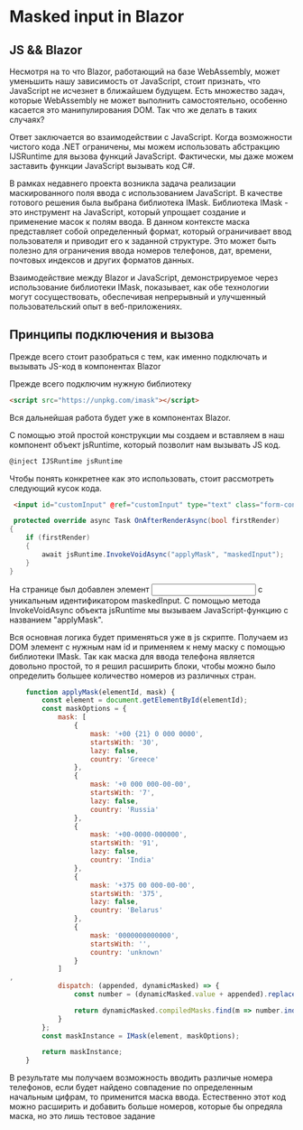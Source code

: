 # Masked input in Blazor
## JS && Blazor

Несмотря на то что Blazor, работающий на базе WebAssembly, может уменьшить нашу зависимость от JavaScript, стоит признать, что JavaScript не исчезнет в ближайшем будущем. Есть множество задач, которые WebAssembly не может выполнить самостоятельно, особенно касается это манипулирования DOM. Так что же делать в таких случаях?

Ответ заключается во взаимодействии с JavaScript. Когда возможности чистого кода .NET ограничены, мы можем использовать абстракцию IJSRuntime для вызова функций JavaScript. Фактически, мы даже можем заставить функции JavaScript вызывать код C#.

В рамках недавнего проекта возникла задача реализации маскированного поля ввода с использованием JavaScript. В качестве готового решения была выбрана библиотека IMask. Библиотека IMask - это инструмент на JavaScript, который упрощает создание и применение масок к полям ввода. В данном контексте маска представляет собой определенный формат, который ограничивает ввод пользователя и приводит его к заданной структуре. Это может быть полезно для ограничения ввода номеров телефонов, дат, времени, почтовых индексов и других форматов данных.

Взаимодействие между Blazor и JavaScript, демонстрируемое через использование библиотеки IMask, показывает, как обе технологии могут сосуществовать, обеспечивая непрерывный и улучшенный пользовательский опыт в веб-приложениях.
## Принципы подключения и вызова
Прежде всего стоит разобраться с тем, как именно подключать и вызывать JS-код в компонентах Blazor

Прежде всего подключим нужную библиотеку
```html
<script src="https://unpkg.com/imask"></script>
```
Вся дальнейшая работа будет уже в компонентах Blazor.

С помощью этой простой конструкции мы создаем и вставляем в наш компонент объект jsRuntime, который позволит нам вызывать JS код.
```csharp
@inject IJSRuntime jsRuntime
```

Чтобы понять конкретнее как это использовать, стоит рассмотреть следующий кусок кода.
```html
 <input id="customInput" @ref="customInput" type="text" class="form-control" />
```
```csharp
 protected override async Task OnAfterRenderAsync(bool firstRender)
{
    if (firstRender)
    {
        await jsRuntime.InvokeVoidAsync("applyMask", "maskedInput");
    }
}
```
На странице был добавлен элемент <input> с уникальным идентификатором maskedInput. С помощью метода InvokeVoidAsync объекта jsRuntime мы вызываем JavaScript-функцию с названием "applyMask".

Вся основная логика будет применяться уже в js скрипте. Получаем из DOM элемент с нужным нам id и применяем к нему маску с помощью библиотеки IMask. Так как маска для ввода телефона является довольно простой, то я решил расширить блоки, чтобы можно было определить большее количество номеров из различных стран.
```javascript
    function applyMask(elementId, mask) {
        const element = document.getElementById(elementId);
        const maskOptions = {
            mask: [
                {
                    mask: '+00 {21} 0 000 0000',
                    startsWith: '30',
                    lazy: false,
                    country: 'Greece'
                },
                {
                    mask: '+0 000 000-00-00',
                    startsWith: '7',
                    lazy: false,
                    country: 'Russia'
                },
                {
                    mask: '+00-0000-000000',
                    startsWith: '91',
                    lazy: false,
                    country: 'India'
                },
                {
                    mask: '+375 00 000-00-00',
                    startsWith: '375',
                    lazy: false,
                    country: 'Belarus'
                },
                {
                    mask: '0000000000000',
                    startsWith: '',
                    country: 'unknown'
                }
            ]
,
            dispatch: (appended, dynamicMasked) => {
                const number = (dynamicMasked.value + appended).replace(/\D/g, '');

                return dynamicMasked.compiledMasks.find(m => number.indexOf(m.startsWith) === 0);
            }
        };
        const maskInstance = IMask(element, maskOptions);

        return maskInstance;
    }
```
В результате мы получаем возможность вводить различые номера телефонов, если будет найдено совпадение по определенным начальным цифрам, то применится маска ввода.
Естественно этот код можно расширить и добавить больше номеров, которые бы опредяла маска, но это лишь тестовое задание
